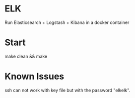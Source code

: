 # ELK
Run Elasticsearch + Logstash + Kibana in a docker container

# Start
make clean && make

# Known Issues
ssh can not work with key file but with the password "elkelk".
